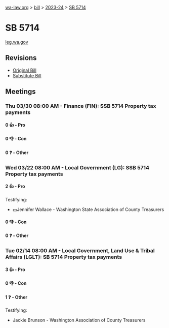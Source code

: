 [wa-law.org](/) > [bill](/bill/) > [2023-24](/bill/2023-24/) > [SB 5714](/bill/2023-24/sb/5714/)

# SB 5714
[leg.wa.gov](https://app.leg.wa.gov/billsummary?BillNumber=5714&Year=2023&Initiative=false)

## Revisions
* [Original Bill](1/)
* [Substitute Bill](S/)

## Meetings
### Thu 03/30 08:00 AM - Finance (FIN): SSB 5714 Property tax payments
#### 0 👍 - Pro

#### 0 👎 - Con

#### 0 ❓ - Other

### Wed 03/22 08:00 AM - Local Government (LG): SSB 5714 Property tax payments
#### 2 👍 - Pro
Testifying:
* 💵Jennifer Wallace - Washington State Association of County Treasurers

#### 0 👎 - Con

#### 0 ❓ - Other

### Tue 02/14 08:00 AM - Local Government, Land Use & Tribal Affairs (LGLT): SB 5714 Property tax payments
#### 3 👍 - Pro

#### 0 👎 - Con

#### 1 ❓ - Other
Testifying:
* Jackie Brunson - Washington Association of County Treasurers
